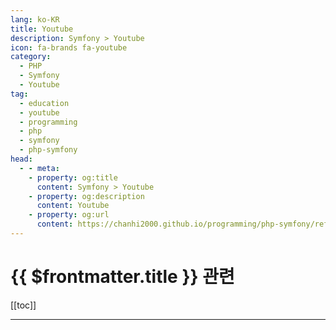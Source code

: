 ```yaml
---
lang: ko-KR
title: Youtube
description: Symfony > Youtube
icon: fa-brands fa-youtube
category:
  - PHP
  - Symfony
  - Youtube
tag:
  - education
  - youtube
  - programming
  - php
  - symfony
  - php-symfony
head:
  - - meta:
    - property: og:title
      content: Symfony > Youtube
    - property: og:description
      content: Youtube
    - property: og:url
      content: https://chanhi2000.github.io/programming/php-symfony/references.html
---
```


# {{ $frontmatter.title }} 관련

[[toc]]

---

<TagLinks />